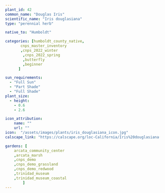 ```yaml
---
plant_id: 42
common_name: "Douglas Iris"
scientific_name: "Iris douglasiana"
type: "perennial herb"

native_to: "Humboldt"

categories: [humboldt_county_native,
       cnps_master_inventory
       ,cnps_2022_winter
        ,cnps_2022_spring
        ,butterfly
        ,beginner
      ]

sun_requirements:
  - "Full Sun"
  - "Part Shade"
  - "Full Shade"
plant_size:
  - height: 
    - 0.6
    - 2.6

icon_attribution: 
    name: ""
    url: ""
icon:  "/assets/images/plants/iris_douglasiana_icon.jpg"
calscape_link: "https://calscape.org/loc-California/Iris%20douglasiana(%20)"

gardens: [ 
    arcata_community_center
    ,arcata_marsh
    ,cnps_demo
    ,cnps_demo_grassland
    ,cnps_demo_redwood
    ,trinidad_museum
    ,trinidad_museum_coastal
        ]
---
```


